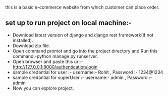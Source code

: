 this is a basic e-commerce website from which customer can place order.

## set up to run project on local machine:-
* Download latest version of django and django rest framework(if not installed).
* Download zip file.
* Open command promot and go into the project directory and Run this command:-python manage.py runserver.
* Open browser and paste this url:-http://127.0.0.1:8000/authentication/login
* sample credantial for user :- username:- Rohit , Password :- 1234@1234
* sample credantial for superUser :- username:- admin , Password :- admin
* Now you can explore project.
